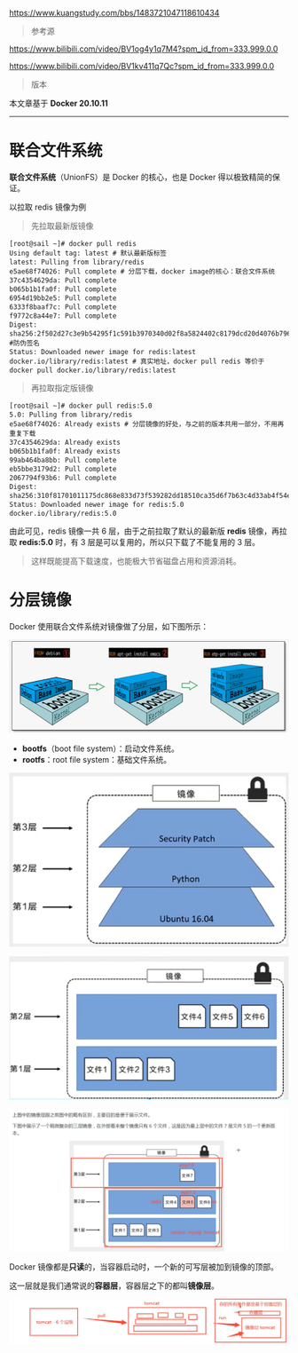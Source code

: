 https://www.kuangstudy.com/bbs/1483721047118610434

> 参考源

https://www.bilibili.com/video/BV1og4y1q7M4?spm_id_from=333.999.0.0

https://www.bilibili.com/video/BV1kv411q7Qc?spm_id_from=333.999.0.0

> 版本

本文章基于 **Docker 20.10.11**

------



# 联合文件系统

**联合文件系统**（UnionFS）是 Docker 的核心，也是 Docker 得以极致精简的保证。

以拉取 redis 镜像为例

> 先拉取最新版镜像

```shell
[root@sail ~]# docker pull redis
Using default tag: latest # 默认最新版标签
latest: Pulling from library/redis
e5ae68f74026: Pull complete # 分层下载，docker image的核心：联合文件系统
37c4354629da: Pull complete 
b065b1b1fa0f: Pull complete 
6954d19bb2e5: Pull complete 
6333f8baaf7c: Pull complete 
f9772c8a44e7: Pull complete 
Digest: sha256:2f502d27c3e9b54295f1c591b3970340d02f8a5824402c8179dcd20d4076b796 #防伪签名
Status: Downloaded newer image for redis:latest
docker.io/library/redis:latest # 真实地址，docker pull redis 等价于 docker pull docker.io/library/redis:latest
```

> 再拉取指定版镜像

```shell
[root@sail ~]# docker pull redis:5.0
5.0: Pulling from library/redis
e5ae68f74026: Already exists # 分层镜像的好处，与之前的版本共用一部分，不用再重复下载
37c4354629da: Already exists 
b065b1b1fa0f: Already exists 
99ab464ba8bb: Pull complete 
eb5bbe3179d2: Pull complete 
2067794f93b6: Pull complete 
Digest: sha256:310f81701011175dc868e833d73f539282dd18510ca35d6f7b63c4d33ab4f54e
Status: Downloaded newer image for redis:5.0
docker.io/library/redis:5.0
```

由此可见，redis 镜像一共 6 层，由于之前拉取了默认的最新版 **redis** 镜像，再拉取 **redis:5.0** 时，有 3 层是可以复用的，所以只下载了不能复用的 3 层。

> 这样既能提高下载速度，也能极大节省磁盘占用和资源消耗。

# 分层镜像

Docker 使用联合文件系统对镜像做了分层，如下图所示：

![img](10-镜像原理.assets/kuangstudyf272761f-94ea-4876-911b-e799cbe9ffc7.png)

- **bootfs**（boot file system）：启动文件系统。
- **rootfs**：root file system：基础文件系统。

![img](10-镜像原理.assets/kuangstudy30e38d90-d7a3-42d2-bf41-6960671faade.png)

![img](10-镜像原理.assets/kuangstudybe416430-40e9-4246-8799-a221a1a034dd.png)

![img](10-镜像原理.assets/kuangstudy8f77faaf-727e-4acb-a9da-5da10c5417cc.png)

Docker 镜像都是**只读**的，当容器启动时，一个新的可写层被加到镜像的顶部。

这一层就是我们通常说的**容器层**，容器层之下的都叫**镜像层**。

![img](10-镜像原理.assets/kuangstudy8d1de69f-280f-4372-99d5-6c0e145e24f0.png)

​                